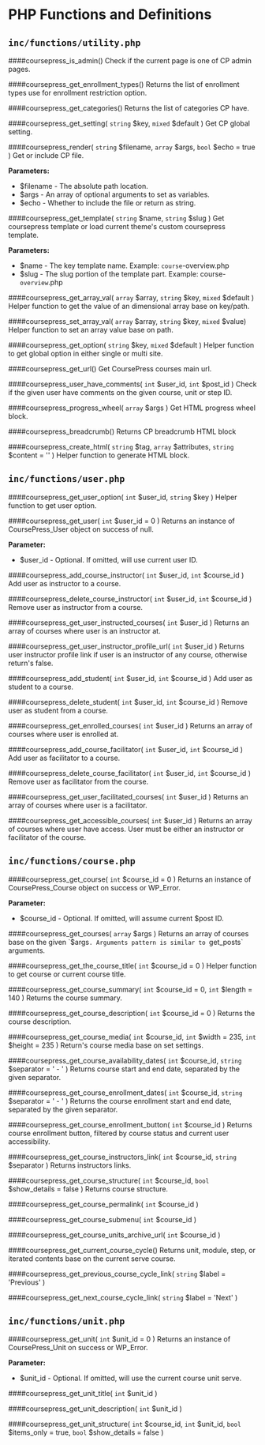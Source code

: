 # PHP Functions and Definitions
`inc/functions/utility.php`
-

####coursepress_is_admin()
Check if the current page is one of CP admin pages.

####coursepress_get_enrollment_types()
Returns the list of enrollment types use for enrollment restriction option.

####coursepress_get_categories()
Returns the list of categories CP have.

####coursepress_get_setting( `string` $key, `mixed` $default )
Get CP global setting.

####coursepress_render( `string` $filename, `array` $args, `bool` $echo = true )
Get or include CP file.

**Parameters:**
* $filename - The absolute path location.
* $args - An array of optional arguments to set as variables.
* $echo - Whether to include the file or return as string.

####coursepress_get_template( `string` $name, `string` $slug )
Get coursepress template or load current theme's custom coursepress template.

**Parameters:**
* $name - The key template name. Example: `course`-overview.php
* $slug - The slug portion of the template part. Example: course-`overview`.php

####coursepress_get_array_val( `array` $array, `string` $key, `mixed` $default )
Helper function to get the value of an dimensional array base on key/path.

####coursepress_set_array_val( `array` $array, `string` $key, `mixed` $value)
Helper function to set an array value base on path.

####coursepress_get_option( `string` $key, `mixed` $default )
Helper function to get global option in either single or multi site.

####coursepress_get_url()
Get CoursePress courses main url.

####coursepress_user_have_comments( `int` $user_id, `int` $post_id )
Check if the given user have comments on the given course, unit or step ID.

####coursepress_progress_wheel( `array` $args )
Get HTML progress wheel block.

####coursepress_breadcrumb()
Returns CP breadcrumb HTML block

####coursepress_create_html( `string` $tag, `array` $attributes, `string` $content = '' )
Helper function to generate HTML block.


`inc/functions/user.php`
-

####coursepress_get_user_option( `int` $user_id, `string` $key )
Helper function to get user option.

####coursepress_get_user( `int` $user_id = 0 )
Returns an instance of CoursePress_User object on success of null.

**Parameter:**
* $user_id - Optional. If omitted, will use current user ID.

####coursepress_add_course_instructor( `int` $user_id, `int` $course_id )
Add user as instructor to a course.

####coursepress_delete_course_instructor( `int` $user_id, `int` $course_id )
Remove user as instructor from a course.

####coursepress_get_user_instructed_courses( `int` $user_id )
Returns an array of courses where user is an instructor at.

####coursepress_get_user_instructor_profile_url( `int` $user_id )
Returns user instructor profile link if user is an instructor of any course, otherwise return's false.

####coursepress_add_student( `int` $user_id, `int` $course_id )
Add user as student to a course.

####coursepress_delete_student( `int` $user_id, `int` $course_id )
Remove user as student from a course.

####coursepress_get_enrolled_courses( `int` $user_id )
Returns an array of courses where user is enrolled at.

####coursepress_add_course_facilitator( `int` $user_id, `int` $course_id )
Add user as facilitator to a course.

####coursepress_delete_course_facilitator( `int` $user_id, `int` $course_id )
Remove user as facilitator from the course.

####coursepress_get_user_facilitated_courses( `int` $user_id )
Returns an array of courses where user is a facilitator.

####coursepress_get_accessible_courses( `int` $user_id )
Returns an array of courses where user have access. User must be either an instructor or facilitator of the course.


`inc/functions/course.php`
-

####coursepress_get_course( `int` $course_id = 0 )
Returns an instance of CoursePress_Course object on success or WP_Error.

**Parameter:**
* $course_id - Optional. If omitted, will assume current $post ID.

####coursepress_get_courses( `array` $args )
Returns an array of courses base on the given `$args`. Arguments pattern is similar to `get_posts` arguments.

####coursepress_get_the_course_title( `int` $course_id = 0 )
Helper function to get course or current course title.

####coursepress_get_course_summary( `int` $course_id = 0, `int` $length = 140 )
Returns the course summary.

####coursepress_get_course_description( `int` $course_id = 0 )
Returns the course description.

####coursepress_get_course_media( `int` $course_id, `int` $width = 235, `int` $height = 235 )
Return's course media base on set settings.

####coursepress_get_course_availability_dates( `int` $course_id, `string` $separator = ' - ' )
Returns course start and end date, separated by the given separator.

####coursepress_get_course_enrollment_dates( `int` $course_id, `string` $separator = ' - ' )
Returns the course enrollment start and end date, separated by the given separator.

####coursepress_get_course_enrollment_button( `int` $course_id )
Returns course enrollment button, filtered by course status and current user accessibility.

####coursepress_get_course_instructors_link( `int` $course_id, `string` $separator )
Returns instructors links.

####coursepress_get_course_structure( `int` $course_id, `bool` $show_details = false )
Returns course structure.

####coursepress_get_course_permalink( `int` $course_id )

####coursepress_get_course_submenu( `int` $course_id )

####coursepress_get_course_units_archive_url( `int` $course_id )

####coursepress_get_current_course_cycle()
Returns unit, module, step, or iterated contents base on the current serve course.

####coursepress_get_previous_course_cycle_link( `string` $label = 'Previous' )

####coursepress_get_next_course_cycle_link( `string` $label = 'Next' )


`inc/functions/unit.php`
-

####coursepress_get_unit( `int` $unit_id = 0 )
Returns an instance of CoursePress_Unit on success or WP_Error.

**Parameter:**
* $unit_id - Optional. If omitted, will use the current course unit serve.

####coursepress_get_unit_title( `int` $unit_id )

####coursepress_get_unit_description( `int` $unit_id )

####coursepress_get_unit_structure( `int` $course_id, `int` $unit_id, `bool` $items_only = true, `bool` $show_details = false )
